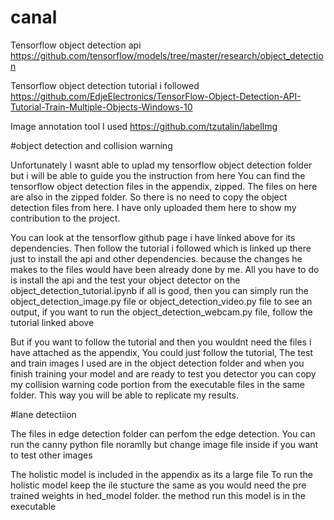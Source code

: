 # canal
Tensorflow object detection api
https://github.com/tensorflow/models/tree/master/research/object_detection

Tensorflow object detection tutorial i followed
https://github.com/EdjeElectronics/TensorFlow-Object-Detection-API-Tutorial-Train-Multiple-Objects-Windows-10

Image annotation tool I used
https://github.com/tzutalin/labelImg

#object detection and collision warning

Unfortunately I wasnt able to uplad my tensorflow object detection folder but i will be able to guide you the instruction from here
You can find the tensorflow object detection files in the appendix, zipped.
The files on here are also in the zipped folder. So there is no need to copy the object detection files from here.
I have only uploaded them here to show my contribution to the project.

You can look at the tensorflow github page i have linked above for its dependencies.
Then follow the tutorial i followed which is linked up there just to install the api and other dependencies. 
because the changes he makes to the files would have been already done by me. 
All you have to do is install the api and the test your object detector on the object_detection_tutorial.ipynb
if all is good, then you can simply run the object_detection_image.py file or object_detection_video.py file to see an output,
if you want to run the object_detection_webcam.py file, follow the tutorial linked above

But if you want to follow the tutorial and then you wouldnt need the files i have attached as the appendix,
You could just follow the tutorial, The test and train images I used are in the object detection folder and when you finish training 
your model and are ready to test you detector you can copy my collision warning code portion from the executable files in the same folder.
This way you will be able to replicate my results.


#lane detectiion

The files in edge detection folder can perfom the edge detection.
You can run the canny python file noramlly but change image file inside if you want to test other images

The holistic model is included in the appendix as its a large file
To run the holistic model keep the ile stucture the same as you would need the pre trained weights in hed_model folder. 
the method run this model is in the executable
